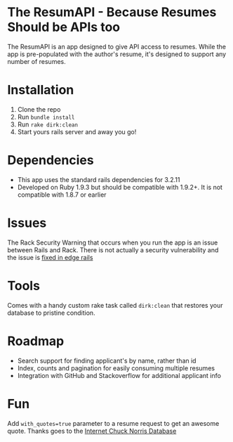 # The ResumAPI - Because Resumes Should be APIs too

The ResumAPI is an app designed to give API access to resumes. While the app is pre-populated with the author's resume, it's designed to support any number of resumes.

# Installation

1. Clone the repo
2. Run `bundle install`
3. Run `rake dirk:clean`
4. Start yours rails server and away you go!

# Dependencies

* This app uses the standard rails dependencies for 3.2.11
* Developed on Ruby 1.9.3 but should be compatible with 1.9.2+. It is not compatible with 1.8.7 or earlier

# Issues

The Rack Security Warning that occurs when you run the app is an issue between Rails and Rack. There is not actually a security vulnerability and the issue is [fixed in edge rails](https://github.com/rails/rails/issues/7372)

# Tools

Comes with a handy custom rake task called `dirk:clean` that restores your database to pristine condition.

# Roadmap

* Search support for finding applicant's by name, rather than id
* Index, counts and pagination for easily consuming multiple resumes
* Integration with GitHub and Stackoverflow for additional applicant info

# Fun

Add `with_quotes=true` parameter to a resume request to get an awesome quote. Thanks goes to the [Internet Chuck Norris Database](http://www.icndb.com/api/)